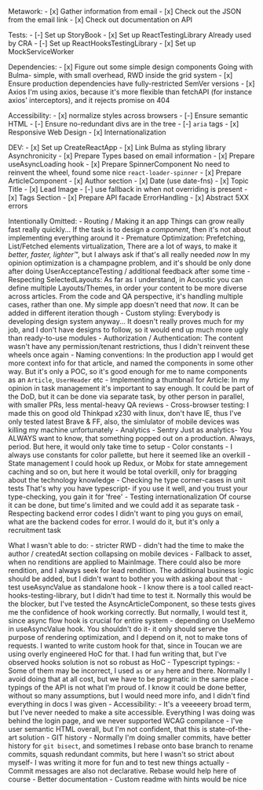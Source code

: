 Metawork:
    - [x] Gather information from email
    - [x] Check out the JSON from the email link
    - [x] Check out documentation on API

Tests:
    - [-] Set up StoryBook
    - [x] Set up ReactTestingLibrary
        Already used by CRA
    - [-] Set up ReactHooksTestingLibrary
    - [x] Set up MockServiceWorker

Dependencies:
    - [x] Figure out some simple design components
        Going with Bulma- simple, with small overhead, RWD inside the grid system
    - [x] Ensure production dependencies have fully-restricted SemVer versions
    - [x] Axios
        I'm using axios, because it's more flexible than fetchAPI (for instance axios' interceptors), and it rejects promise on 404

Accessibility:
    - [x] normalize styles across browsers
    - [-] Ensure semantic HTML
    - [-] Ensure no-redundant divs are in the tree
    - [-] `aria` tags
    - [x] Responsive Web Design
    - [x] Internationalization

DEV:
    - [x] Set up CreateReactApp
    - [x] Link Bulma as styling library
    Asynchronicity
        - [x] Prepare Types based on email information
        - [x] Prepare useAsyncLoading hook
        - [x] Prepare SpinnerComponent
            No need to reinvent the wheel, found some nice `react-loader-spinner`
    - [x] Prepare ArticleComponent
        - [x] Author section
        - [x] Date (use date-fns)
        - [x] Topic Title
        - [x] Lead Image
            - [-] use fallback in when not overriding is present
        - [x] Tags Section
    - [x] Prepare API facade
    ErrorHandling
        - [x] Abstract 5XX errors
        
Intentionally Omitted:
    - Routing / Making it an app
        Things can grow really fast really quickly...
        If the task is to design a _component_, then it's not about implementing everything around it
    - Premature Optimization:
        Prefetching, List/Fetched elements virtualization,
        There are a lot of ways, to make it _better, faster, lighter™_, but I always ask if that's all really needed _now_
        In my opinion optimization is a champagne problem, and it's should be only done after doing UserAcceptanceTesting / additional feedback after some time
    - Respecting SelectedLayouts:
        As far as I understand, in Acoustic you can define multiple Layouts/Themes, in order your content to be more diverse across articles.
        From the code and QA perspective, it's handling multiple cases, rather than one.
        My simple app doesn't need that _now_. It can be added in different iteration though
    - Custom styling:
        Everybody is developing design system anyway...
        It doesn't really proves much for my job, and I don't have designs to follow, so it would end up much more ugly than ready-to-use modules
    - Authorization / Authentication:
        The content wasn't have any permission/tenant restrictions, thus I didn't reinvent these wheels once again
    - Naming conventions:
        In the production app I would get more context info for that article, and named the components in some other way.
        But it's only a POC, so it's good enough for me to name components as an `Article`, `UserHeader` etc
    - Implementing a thumbnail for Article:
        In my opinion in task management it's important to say enough. It could be part of the DoD, but it can be done via separate task, by other person in parallel, with smaller PRs, less mental-heavy QA reviews
    - Cross-browser testing:
        I made this on good old Thinkpad x230 with linux, don't have IE, thus I've only tested latest Brave & FF, also, the simlulator of mobile devices was killing my machine unfortunately
    - Analytics
    - Sentry
        Just as analytics- You ALWAYS want to know, that something popped out on a production. Always, period. But here, it would only take time to setup
    - Color constants
        - I always use constants for color pallette, but here it seemed like an overkill
    - State management
        I could hook up Redux, or Mobx for state amnegement caching and so on, but here it would be total overkill, only for bragging about the technology knowledge
    - Checking he type corner-cases in unit tests
        That's why you have typescript- if you use it well, and you trust your type-checking, you gain it for 'free'
    - Testing internationalization
        Of course it can be done, but time's limited and we could add it as separate task
    - Respecting backend error codes
        I didn't want to ping you guys on email, what are the backend codes for error. I would do it, but it's only a recruitment task
        
What I wasn't able to do:
    - stricter RWD
        - didn't had the time to make the author / createdAt section collapsing on mobile devices
    - Fallback to asset, when no renditions are applied to MainImage. There could also be more rendition, and I always seek for lead rendition. The additional business logic should be added, but I didn't want to bother you with asking about that
    - test useAsyncValue as standalone hook
        - I know there is a tool called react-hooks-testing-library, but I didn't had time to test it. Normally this would be the blocker, but I've tested the AsyncArticleComponent, so these tests gives me the confidence of hook working correctly. But normally, I would test it, since async flow hook is crucial for entire system
    - depending on UseMemo in useAsyncValue hook. You shouldn't do it- it only should serve the purpose of rendering optimization, and I depend on it, not to make tons of requests.
        I wanted to write custom hook for that, since in Toucan we are using overly engineered HoC for that. I had fun writing that, but I've observed hooks solution is not so robust as HoC
    - Typescript typings:
        - Some of them may be incorrect, I used `as` or `any` here and there. Normally I avoid doing that at all cost, but we have to be pragmatic in the same place
        - typings of the API is not what I'm proud of. I know it could be done better, without so many assumptions, but I would need more info, and I didn't find everything in docs I was given
    - Accessibility:
        - It's a veeeeery broad term, but I've never needed to make a site accessible. Everything I was doing was behind the login page, and we never supported WCAG compilance
        - I've user semantic HTML overall, but I'm not confident, that this is state-of-the-art solution
    - GIT history
        - Normally I'm doing smaller commits, have better history for `git bisect`, and sometimes I rebase onto base branch to rename commits, squash redundant commits, but here I wasn't so strict about myself- I was writing it more for fun and to test new things actually
        - Commit messages are also not declarative. Rebase would help here of course
     - Better documentation
        - Custom readme with hints would be nice